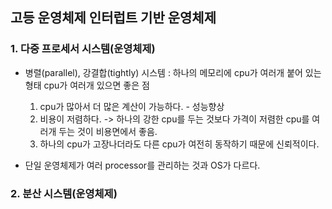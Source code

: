 ## 고등 운영체제 인터럽트 기반 운영체제

### 1. 다중 프로세서 시스템(운영체제)

- 병렬(parallel), 강결합(tightly) 시스템 : 하나의 메모리에 cpu가 여러개 붙어 있는 형태
  cpu가 여러개 있으면 좋은 점

  1. cpu가 많아서 더 많은 계산이 가능하다. - 성능향상
  2. 비용이 저렴하다. -> 하나의 강한 cpu를 두는 것보다 가격이 저렴한 cpu를 여러개 두는 것이 비용면에서 좋음.
  3. 하나의 cpu가 고장나더라도 다른 cpu가 여전히 동작하기 때문에 신뢰적이다.

- 단일 운영체제가 여러 processor를 관리하는 것과 OS가 다르다.

### 2. 분산 시스템(운영체제)
